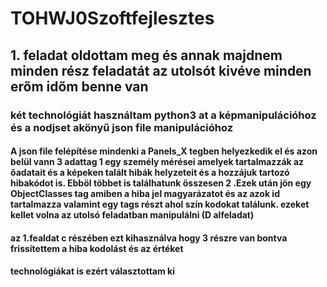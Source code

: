 # TOHWJ0Szoftfejlesztes

## 1. feladat oldottam meg és annak majdnem minden rész feladatát az utolsót kivéve minden erőm időm benne van
### két technológiát használtam python3 at a képmanipulációhoz és a nodjset akönyű json file manipulációhoz

#### A json file felépítése mindenki a Panels_X tegben helyezkedik el és azon belül vann 3 adattag 1 egy személy mérései amelyek tartalmazzák az őadatait és a képeken talált hibák helyzeteit és a hozzájuk tartozó hibakódot is. Ebböl többet is találhatunk összesen 2 .Ezek után jön egy ObjectClasses tag amiben a hiba jel magyarázatot és az azok id tartalmazza valamint egy tags részt ahol szín kodokat találunk. ezeket kellet volna az utolsó feladatban manipulálni (D alfeladat)
#### az 1.fealdat c részében ezt kihasználva hogy 3 részre van bontva frissítettem a hiba kodolást és az értéket
#### technológiákat is ezért választottam ki
